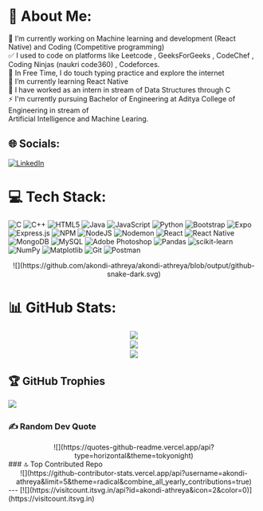 # 💫 About Me:
🔭 I’m currently working on Machine learning and development (React Native) and Coding (Competitive programming)<br>✅ I used to code on platforms like Leetcode , GeeksForGeeks , CodeChef , Coding Ninjas (naukri code360) , Codeforces.<br>🤝 In Free Time, I do touch typing practice and explore the internet<br>🌱 I’m currently learning React Native<br>💬 I have worked as an intern in stream of Data Structures through C<br>⚡ I'm currently pursuing Bachelor of Engineering at Aditya College of Engineering in stream of<br>Artificial Intelligence and Machine Learing.


## 🌐 Socials:
[![LinkedIn](https://img.shields.io/badge/LinkedIn-%230077B5.svg?logo=linkedin&logoColor=white)](https://linkedin.com/in/athreya-akondi-) 

# 💻 Tech Stack:
![C](https://img.shields.io/badge/c-%2300599C.svg?style=for-the-badge&logo=c&logoColor=white) ![C++](https://img.shields.io/badge/c++-%2300599C.svg?style=for-the-badge&logo=c%2B%2B&logoColor=white) ![HTML5](https://img.shields.io/badge/html5-%23E34F26.svg?style=for-the-badge&logo=html5&logoColor=white) ![Java](https://img.shields.io/badge/java-%23ED8B00.svg?style=for-the-badge&logo=openjdk&logoColor=white) ![JavaScript](https://img.shields.io/badge/javascript-%23323330.svg?style=for-the-badge&logo=javascript&logoColor=%23F7DF1E) ![Python](https://img.shields.io/badge/python-3670A0?style=for-the-badge&logo=python&logoColor=ffdd54) ![Bootstrap](https://img.shields.io/badge/bootstrap-%238511FA.svg?style=for-the-badge&logo=bootstrap&logoColor=white) ![Expo](https://img.shields.io/badge/expo-1C1E24?style=for-the-badge&logo=expo&logoColor=#D04A37) ![Express.js](https://img.shields.io/badge/express.js-%23404d59.svg?style=for-the-badge&logo=express&logoColor=%2361DAFB) ![NPM](https://img.shields.io/badge/NPM-%23CB3837.svg?style=for-the-badge&logo=npm&logoColor=white) ![NodeJS](https://img.shields.io/badge/node.js-6DA55F?style=for-the-badge&logo=node.js&logoColor=white) ![Nodemon](https://img.shields.io/badge/NODEMON-%23323330.svg?style=for-the-badge&logo=nodemon&logoColor=%BBDEAD) ![React](https://img.shields.io/badge/react-%2320232a.svg?style=for-the-badge&logo=react&logoColor=%2361DAFB) ![React Native](https://img.shields.io/badge/react_native-%2320232a.svg?style=for-the-badge&logo=react&logoColor=%2361DAFB) ![MongoDB](https://img.shields.io/badge/MongoDB-%234ea94b.svg?style=for-the-badge&logo=mongodb&logoColor=white) ![MySQL](https://img.shields.io/badge/mysql-4479A1.svg?style=for-the-badge&logo=mysql&logoColor=white) ![Adobe Photoshop](https://img.shields.io/badge/adobe%20photoshop-%2331A8FF.svg?style=for-the-badge&logo=adobe%20photoshop&logoColor=white) ![Pandas](https://img.shields.io/badge/pandas-%23150458.svg?style=for-the-badge&logo=pandas&logoColor=white) ![scikit-learn](https://img.shields.io/badge/scikit--learn-%23F7931E.svg?style=for-the-badge&logo=scikit-learn&logoColor=white) ![NumPy](https://img.shields.io/badge/numpy-%23013243.svg?style=for-the-badge&logo=numpy&logoColor=white) ![Matplotlib](https://img.shields.io/badge/Matplotlib-%23ffffff.svg?style=for-the-badge&logo=Matplotlib&logoColor=black) ![Git](https://img.shields.io/badge/git-%23F05033.svg?style=for-the-badge&logo=git&logoColor=white) ![Postman](https://img.shields.io/badge/Postman-FF6C37?style=for-the-badge&logo=postman&logoColor=white)

<div align="center">
  ![](https://github.com/akondi-athreya/akondi-athreya/blob/output/github-snake-dark.svg)
</div>

# 📊 GitHub Stats:
<div align="center">
  
  ![](https://github-readme-stats.vercel.app/api?username=akondi-athreya&theme=merko&hide_border=true&include_all_commits=false&count_private=true)<br/>
![](https://github-readme-streak-stats.herokuapp.com/?user=akondi-athreya&theme=merko&hide_border=true)<br/>
![](https://github-readme-stats.vercel.app/api/top-langs/?username=akondi-athreya&theme=merko&hide_border=true&include_all_commits=false&count_private=true&layout=compact)
</div>

## 🏆 GitHub Trophies

![](https://github-profile-trophy.vercel.app/?username=akondi-athreya&theme=radical&no-frame=false&no-bg=true&margin-w=4)

### ✍️ Random Dev Quote
<div align="center">
![](https://quotes-github-readme.vercel.app/api?type=horizontal&theme=tokyonight)
</div>
### 🔝 Top Contributed Repo
<div align="center">
![](https://github-contributor-stats.vercel.app/api?username=akondi-athreya&limit=5&theme=radical&combine_all_yearly_contributions=true)
</div>
---
[![](https://visitcount.itsvg.in/api?id=akondi-athreya&icon=2&color=0)](https://visitcount.itsvg.in)

<!-- Proudly created with GPRM ( https://gprm.itsvg.in ) -->
